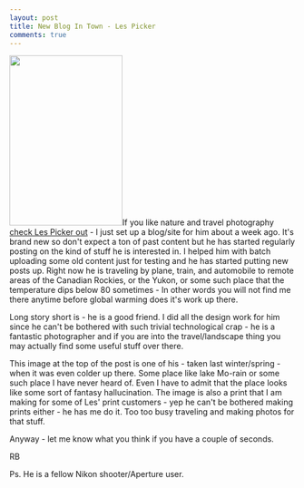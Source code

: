 ```yaml
---
layout: post
title: New Blog In Town - Les Picker
comments: true
---
```

<a rel="prettyPhoto" href="http://photo.rwboyer.com/wp-content/uploads/2010/08/LAP3736-cool2.jpg"><img class="alignleft size-medium wp-image-2099" title="_LAP3736-cool" src="http://photo.rwboyer.com/wp-content/uploads/2010/08/LAP3736-cool2-199x300.jpg" alt="" width="199" height="300" /></a>If you like nature and travel photography <a href="http://blog.lesterpickerphoto.com/">check Les Picker out</a> - I just set up a blog/site for him about a week ago. It's brand new so don't expect a ton of past content but he has started regularly posting on the kind of stuff he is interested in. I helped him with batch uploading some old content just for testing and he has started putting new posts up. Right now he is traveling by plane, train, and automobile to remote areas of the Canadian Rockies, or the Yukon, or some such place that the temperature dips below 80 sometimes - In other words you will not find me there anytime before global warming does it's work up there.

Long story short is - he is a good friend. I did all the design work for him since he can't be bothered with such trivial technological crap - he is a fantastic photographer and if you are into the travel/landscape thing you may actually find some useful stuff over there.

This image at the top of the post is one of his - taken last winter/spring - when it was even colder up there. Some place like lake Mo-rain or some such place I have never heard of. Even I have to admit that the place looks like some sort of fantasy hallucination. The image is also a print that I am making for some of Les' print customers - yep he can't be bothered making prints either - he has me do it. Too too busy traveling and making photos for that stuff.

Anyway - let me know what you think if you have a couple of seconds.

RB

Ps. He is a fellow Nikon shooter/Aperture user.